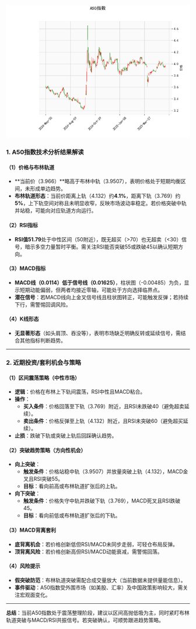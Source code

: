 ![图](SH300.png)



### 1. A50指数技术分析结果解读

#### （1）价格与布林轨道
- **当前价（3.966）**略高于布林中轨（3.9507），表明价格处于短期均衡区间，未形成单边趋势。
- **布林轨道形态**：当前价距离上轨（4.132）约**4.1%**，距离下轨（3.769）约**5%**，上下轨空间对称且未明显收窄，反映市场波动率稳定。若价格突破中轨并站稳，可能向对应轨道方向运行。

#### （2）RSI指标
- **RSI值51.79**处于中性区间（50附近），既无超买（>70）也无超卖（<30）信号，暗示多空力量暂时平衡。需关注RSI能否突破55或跌破45以确认短期方向。

#### （3）MACD指标
- **MACD线（0.0114）低于信号线（0.01625）**，柱状图（-0.00485）为负，显示短期动能偏弱，但两者均接近零轴，可能处于方向选择临界点。
- **潜在信号**：若MACD线向上金叉信号线且柱状图转正，可能触发反弹；若持续下行，需警惕回调风险。

#### （4）K线形态
- **无显著形态**（如头肩顶、吞没等），表明市场缺乏明确反转或延续信号，需结合其他指标判断趋势。

---

### 2. 近期投资/套利机会与策略

#### （1）区间震荡策略（中性市场）
- **逻辑**：价格在布林上下轨间震荡，RSI中性且MACD粘合。
- **操作**：
  - **买入条件**：价格回落至下轨（3.769）附近，且RSI未跌破40（避免超卖延续）。
  - **卖出条件**：价格反弹至上轨（4.132）附近，且RSI未突破60（避免超买延续）。
- **止损**：跌破下轨或突破上轨后回踩确认趋势。

#### （2）突破趋势策略（方向性机会）
- **向上突破**：
  - **触发条件**：价格站稳中轨（3.9507）并放量突破上轨（4.132），MACD金叉且RSI突破55。
  - **目标**：看向前高或布林轨道扩张后的上轨。
- **向下突破**：
  - **触发条件**：价格失守中轨并跌破下轨（3.769），MACD死叉且RSI跌破45。
  - **目标**：看向前低或布林轨道扩张后的下轨。

#### （3）MACD背离套利
- **底背离机会**：若价格创新低但RSI/MACD未同步走弱，可轻仓布局反弹。
- **顶背离风险**：若价格创新高但RSI/MACD动能衰减，需警惕回落。

#### （4）风险提示
- **假突破防范**：布林轨道突破需配合成交量放大（当前数据未提供量能信息）。
- **事件驱动**：A50指数受外围市场（如美股、汇率）及中国政策影响较大，需关注宏观面变化。

---

**总结**：当前A50指数处于震荡整理阶段，建议以区间高抛低吸为主，同时紧盯布林轨道突破与MACD/RSI共振信号。若突破确认，可顺势跟进趋势策略。